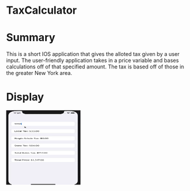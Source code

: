 # TaxCalculator

<h1>Summary</h1>
This is a short IOS application that gives the alloted tax given by a user input. The user-friendly application takes in a price variable and bases calculations off of that specified amount. The tax is based off of those in the greater New York area.
<br>
<h1>Display</h1>
<img src = "taximg.png" height = "200" width = "200" />

